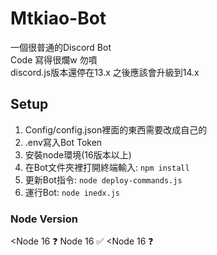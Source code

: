 # Mtkiao-Bot
一個很普通的Discord Bot  
Code 寫得很爛w 勿噴  
discord.js版本還停在13.x 之後應該會升級到14.x  

## Setup
1. Config/config.json裡面的東西需要改成自己的
2. .env寫入Bot Token
3. 安裝node環境(16版本以上)
4. 在Bot文件夾裡打開終端輸入: `npm install`
5. 更新Bot指令: `node deploy-commands.js`  
6. 運行Bot: `node inedx.js`
### Node Version
<Node 16 :question:
Node 16 :white_check_mark:
<Node 16 :question:
